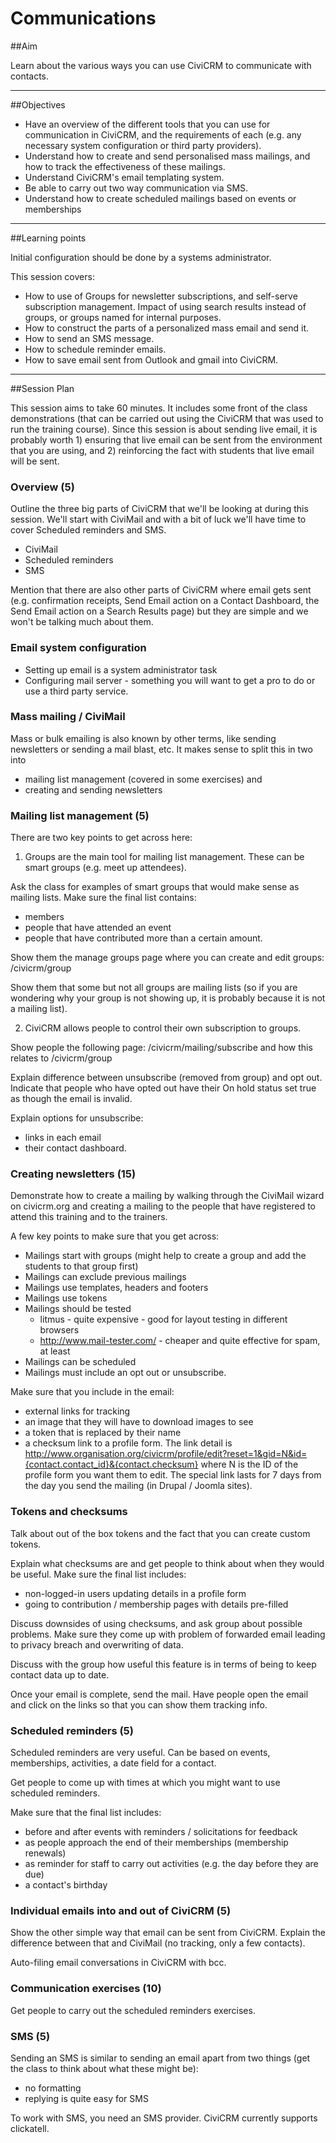 # Communications

##Aim

Learn about the various ways you can use CiviCRM to communicate with contacts.

---
##Objectives

* Have an overview of the different tools that you can use for communication in CiviCRM, and the requirements of each (e.g. any necessary system configuration or third party providers).
* Understand how to create and send personalised mass mailings, and how to track the effectiveness of these mailings.
* Understand CiviCRM's email templating system.
* Be able to carry out two way communication via SMS.
* Understand how to create scheduled mailings based on events or memberships

---
##Learning points

Initial configuration should be done by a systems administrator.

This session covers:

* How to use of Groups for newsletter subscriptions, and self-serve subscription management. Impact of using search results instead of groups, or groups named for internal purposes.
* How to construct the parts of a personalized mass email and send it.
* How to send an SMS message.
* How to schedule reminder emails.
* How to save email sent from Outlook and gmail into CiviCRM.

---
##Session Plan

This session aims to take 60 minutes. It includes some front of the class demonstrations (that can be carried out using the CiviCRM that was used to run the training course). Since this session is about sending live email, it is probably worth 1) ensuring that live email can be sent from the environment that you are using, and 2) reinforcing the fact with students that live email will be sent.

### Overview (5)

Outline the three big parts of CiviCRM that we'll be looking at during this session.  We'll start with CiviMail and with a bit of luck we'll have time to cover Scheduled reminders and SMS.

* CiviMail
* Scheduled reminders
* SMS

Mention that there are also other parts of CiviCRM where email gets sent (e.g. confirmation receipts, Send Email action on a Contact Dashboard, the Send Email action on a Search Results page) but they are simple and we won't be talking much about them.

### Email system configuration

* Setting up email is a system administrator task
* Configuring mail server - something you will want to get a pro to do or use a third party service.

### Mass mailing / CiviMail

Mass or bulk emailing is also known by other terms, like sending newsletters or sending a mail blast, etc. It makes sense to split this in two into

* mailing list management (covered in some exercises) and
* creating and sending newsletters

### Mailing list management (5)

There are two key points to get across here:

1) Groups are the main tool for mailing list management.  These can be smart groups (e.g. meet up attendees).

Ask the class for examples of smart groups that would make sense as mailing lists. Make sure the final list contains:

* members
* people that have attended an event
* people that have contributed more than a certain amount.

Show them the manage groups page where you can create and edit groups: /civicrm/group

Show them that some but not all groups are mailing lists (so if you are wondering why your group is not showing up, it is probably because it is not a mailing list).

2) CiviCRM allows people to control their own subscription to groups.

Show people the following page: /civicrm/mailing/subscribe and how this relates to /civicrm/group

Explain difference between unsubscribe (removed from group) and opt out. Indicate that people who have opted out have their On hold status set true as though the email is invalid.

Explain options for unsubscribe:

* links in each email
* their contact dashboard.

### Creating newsletters (15)

Demonstrate how to create a mailing by walking through the CiviMail wizard on civicrm.org and creating a mailing to the people that have registered to attend this training and to the trainers.

A few key points to make sure that you get across:

* Mailings start with groups (might help to create a group and add the students to that group first)
* Mailings can exclude previous mailings
* Mailings use templates, headers and footers
* Mailings use tokens
* Mailings should be tested
     * litmus - quite expensive - good for layout testing in different browsers
     * http://www.mail-tester.com/ - cheaper and quite effective for spam, at least
* Mailings can be scheduled
* Mailings must include an opt out or unsubscribe.

Make sure that you include in the email:

* external links for tracking
* an image that they will have to download images to see
* a token that is replaced by their name
* a checksum link to a profile form.
  The link detail is http://www.organisation.org/civicrm/profile/edit?reset=1&gid=N&id={contact.contact_id}&{contact.checksum} where N is the ID of the profile form you want them to edit.
The special link lasts for 7 days from the day you send the mailing (in Drupal / Joomla sites).

### Tokens and checksums

Talk about out of the box tokens and the fact that you can create custom tokens.

Explain what checksums are and get people to think about when they would be useful.  Make sure the final list includes:

* non-logged-in users updating details in a profile form
* going to contribution / membership pages with details pre-filled

Discuss downsides of using checksums, and ask group about possible problems. Make sure they come up with problem of forwarded email leading to privacy breach and overwriting of data.

Discuss with the group how useful this feature is in terms of being to keep contact data up to date.

Once your email is complete, send the mail. Have people open the email and click on the links so that you can show them tracking info.

### Scheduled reminders (5)

Scheduled reminders are very useful. Can be based on events, memberships, activities, a date field for a contact.

Get people to come up with times at which you might want to use scheduled reminders.

Make sure that the final list includes:

* before and after events with reminders / solicitations for feedback
* as people approach the end of their memberships (membership renewals)
* as reminder for staff to carry out activities (e.g. the day before they are due)
* a contact's birthday

### Individual emails into and out of CiviCRM (5)

Show the other simple way that email can be sent from CiviCRM. Explain the difference between that and CiviMail (no tracking, only a few contacts).

Auto-filing email conversations in CiviCRM with bcc.

### Communication exercises (10)

Get people to carry out the scheduled reminders exercises.

### SMS (5)

Sending an SMS is similar to sending an email apart from two things (get the class to think about what these might be):

* no formatting
* replying is quite easy for SMS

To work with SMS, you need an SMS provider.  CiviCRM currently supports clickatell.
